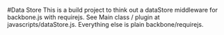 #Data Store
This is a build project to think out a dataStore middleware for backbone.js with requirejs. 
See Main class / plugin at javascripts/dataStore.js. Everything else is plain backbone/requirejs.